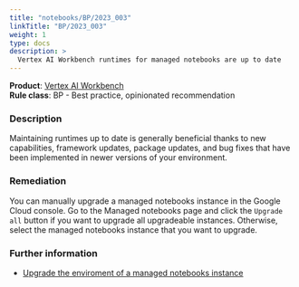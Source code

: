 ```yaml
---
title: "notebooks/BP/2023_003"
linkTitle: "BP/2023_003"
weight: 1
type: docs
description: >
  Vertex AI Workbench runtimes for managed notebooks are up to date
---
```


**Product**: [Vertex AI Workbench](https://cloud.google.com/vertex-ai-workbench)\
**Rule class**: BP - Best practice, opinionated recommendation

### Description

Maintaining runtimes up to date is generally beneficial thanks to new
capabilities, framework updates, package updates, and bug fixes that have been
implemented in newer versions of your environment.

### Remediation

You can manually upgrade a managed notebooks instance in the Google Cloud
console. Go to the Managed notebooks page and click the `Upgrade all` button if
you want to upgrade all upgradeable instances. Otherwise, select the managed
notebooks instance that you want to upgrade.

### Further information

- [Upgrade the enviroment of a managed notebooks instance](https://cloud.google.com/vertex-ai/docs/workbench/managed/upgrade)
